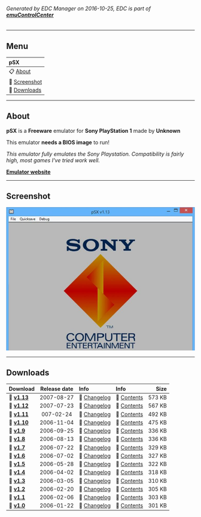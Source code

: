 ###### Generated by EDC Manager on 2016-10-25, EDC is part of [**emuControlCenter**](https://github.com/PhoenixInteractiveNL/emuControlCenter/wiki)
***
## Menu
| **pSX** |
|:---------|
| :clipboard: [About](#about) |
| :sunrise: [Screenshot](#screenshot) |
| :floppy_disk: [Downloads](#downloads) |
***
## About
**pSX** is a **Freeware** emulator for **Sony PlayStation 1** made by **Unknown**

This emulator **needs a BIOS image** to run!

_This emulator fully emulates the Sony Playstation. Compatibility is fairly high, most games I've tried work well._

[**Emulator website**](http://psxemulator.gazaxian.com/)
***
## Screenshot
![](https://raw.githubusercontent.com/PhoenixInteractiveNL/edc-masterhook/master/downloadhooks/psx/psx_screen.jpg)
***
## Downloads
| Download | Release date  | Info       | Info       | Size       |
|:---------|:-------------:|:-----------|:-----------|-----------:|
| :floppy_disk: [**v1.13**](https://github.com/PhoenixInteractiveNL/edc-repo0001/raw/master/psx/1.13.7z) | 2007-08-27 | :page_facing_up: [Changelog](https://github.com/PhoenixInteractiveNL/edc-repo0001/blob/master/psx/1.13_changelog.txt) | :mag_right: [Contents](https://github.com/PhoenixInteractiveNL/edc-repo0001/blob/master/psx/1.13_contents.txt) | 573 KB |
| :floppy_disk: [**v1.12**](https://github.com/PhoenixInteractiveNL/edc-repo0001/raw/master/psx/1.12.7z) | 2007-07-23 | :page_facing_up: [Changelog](https://github.com/PhoenixInteractiveNL/edc-repo0001/blob/master/psx/1.12_changelog.txt) | :mag_right: [Contents](https://github.com/PhoenixInteractiveNL/edc-repo0001/blob/master/psx/1.12_contents.txt) | 567 KB |
| :floppy_disk: [**v1.11**](https://github.com/PhoenixInteractiveNL/edc-repo0001/raw/master/psx/1.11.7z) | 007-02-24 | :page_facing_up: [Changelog](https://github.com/PhoenixInteractiveNL/edc-repo0001/blob/master/psx/1.11_changelog.txt) | :mag_right: [Contents](https://github.com/PhoenixInteractiveNL/edc-repo0001/blob/master/psx/1.11_contents.txt) | 492 KB |
| :floppy_disk: [**v1.10**](https://github.com/PhoenixInteractiveNL/edc-repo0001/raw/master/psx/1.10.7z) | 2006-11-04 | :page_facing_up: [Changelog](https://github.com/PhoenixInteractiveNL/edc-repo0001/blob/master/psx/1.10_changelog.txt) | :mag_right: [Contents](https://github.com/PhoenixInteractiveNL/edc-repo0001/blob/master/psx/1.10_contents.txt) | 475 KB |
| :floppy_disk: [**v1.9**](https://github.com/PhoenixInteractiveNL/edc-repo0001/raw/master/psx/1.9.7z) | 2006-09-25 | :page_facing_up: [Changelog](https://github.com/PhoenixInteractiveNL/edc-repo0001/blob/master/psx/1.9_changelog.txt) | :mag_right: [Contents](https://github.com/PhoenixInteractiveNL/edc-repo0001/blob/master/psx/1.9_contents.txt) | 336 KB |
| :floppy_disk: [**v1.8**](https://github.com/PhoenixInteractiveNL/edc-repo0001/raw/master/psx/1.8.7z) | 2006-08-13 | :page_facing_up: [Changelog](https://github.com/PhoenixInteractiveNL/edc-repo0001/blob/master/psx/1.8_changelog.txt) | :mag_right: [Contents](https://github.com/PhoenixInteractiveNL/edc-repo0001/blob/master/psx/1.8_contents.txt) | 336 KB |
| :floppy_disk: [**v1.7**](https://github.com/PhoenixInteractiveNL/edc-repo0001/raw/master/psx/1.7.7z) | 2006-07-22 | :page_facing_up: [Changelog](https://github.com/PhoenixInteractiveNL/edc-repo0001/blob/master/psx/1.7_changelog.txt) | :mag_right: [Contents](https://github.com/PhoenixInteractiveNL/edc-repo0001/blob/master/psx/1.7_contents.txt) | 329 KB |
| :floppy_disk: [**v1.6**](https://github.com/PhoenixInteractiveNL/edc-repo0001/raw/master/psx/1.6.7z) | 2006-07-02 | :page_facing_up: [Changelog](https://github.com/PhoenixInteractiveNL/edc-repo0001/blob/master/psx/1.6_changelog.txt) | :mag_right: [Contents](https://github.com/PhoenixInteractiveNL/edc-repo0001/blob/master/psx/1.6_contents.txt) | 327 KB |
| :floppy_disk: [**v1.5**](https://github.com/PhoenixInteractiveNL/edc-repo0001/raw/master/psx/1.5.7z) | 2006-05-28 | :page_facing_up: [Changelog](https://github.com/PhoenixInteractiveNL/edc-repo0001/blob/master/psx/1.5_changelog.txt) | :mag_right: [Contents](https://github.com/PhoenixInteractiveNL/edc-repo0001/blob/master/psx/1.5_contents.txt) | 322 KB |
| :floppy_disk: [**v1.4**](https://github.com/PhoenixInteractiveNL/edc-repo0001/raw/master/psx/1.4.7z) | 2006-04-02 | :page_facing_up: [Changelog](https://github.com/PhoenixInteractiveNL/edc-repo0001/blob/master/psx/1.4_changelog.txt) | :mag_right: [Contents](https://github.com/PhoenixInteractiveNL/edc-repo0001/blob/master/psx/1.4_contents.txt) | 318 KB |
| :floppy_disk: [**v1.3**](https://github.com/PhoenixInteractiveNL/edc-repo0001/raw/master/psx/1.3.7z) | 2006-03-05 | :page_facing_up: [Changelog](https://github.com/PhoenixInteractiveNL/edc-repo0001/blob/master/psx/1.3_changelog.txt) | :mag_right: [Contents](https://github.com/PhoenixInteractiveNL/edc-repo0001/blob/master/psx/1.3_contents.txt) | 310 KB |
| :floppy_disk: [**v1.2**](https://github.com/PhoenixInteractiveNL/edc-repo0001/raw/master/psx/1.2.7z) | 2006-02-20 | :page_facing_up: [Changelog](https://github.com/PhoenixInteractiveNL/edc-repo0001/blob/master/psx/1.2_changelog.txt) | :mag_right: [Contents](https://github.com/PhoenixInteractiveNL/edc-repo0001/blob/master/psx/1.2_contents.txt) | 305 KB |
| :floppy_disk: [**v1.1**](https://github.com/PhoenixInteractiveNL/edc-repo0001/raw/master/psx/1.1.7z) | 2006-02-06 | :page_facing_up: [Changelog](https://github.com/PhoenixInteractiveNL/edc-repo0001/blob/master/psx/1.1_changelog.txt) | :mag_right: [Contents](https://github.com/PhoenixInteractiveNL/edc-repo0001/blob/master/psx/1.1_contents.txt) | 303 KB |
| :floppy_disk: [**v1.0**](https://github.com/PhoenixInteractiveNL/edc-repo0001/raw/master/psx/1.0.7z) | 2006-01-22 | :page_facing_up: [Changelog](https://github.com/PhoenixInteractiveNL/edc-repo0001/blob/master/psx/1.0_changelog.txt) | :mag_right: [Contents](https://github.com/PhoenixInteractiveNL/edc-repo0001/blob/master/psx/1.0_contents.txt) | 301 KB |
